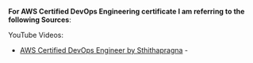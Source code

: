 **For AWS Certified DevOps Engineering certificate I am referring to the following Sources**:


YouTube Videos:
- [AWS Certified DevOps Engineer by Sthithapragna](https://www.youtube.com/playlist?list=PL7GozF-qZ4KdliEjvQ34PGMAyCq1DMubu) - [](https://youtu.be/W04brGNgxN4?si=QHS3GvB6dDPBbz29)
